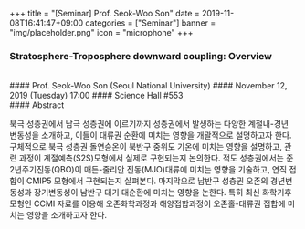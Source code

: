 +++
title = "[Seminar] Prof. Seok-Woo Son"
date = 2019-11-08T16:41:47+09:00
categories = ["Seminar"]
banner = "img/placeholder.png"
icon = "microphone"
+++
###  Stratosphere-Troposphere downward coupling: Overview
<br>
#### Prof. Seok-Woo Son (Seoul National University)
#### November 12, 2019 (Tuesday) 17:00
#### Science Hall #553
<br>
#### Abstract

북극 성층권에서 남극 성층권에 이르기까지 성층권에서 발생하는 다양한 계절내-경년 변동성을 소개하고, 이들이 대류권 순환에 미치는 영향을 개괄적으로 설명하고자 한다. 구체적으로 북극 성층권 돌연승온이 북반구 중위도 기온에 미치는 영향을 설명하고, 관련 과정이 계절예측(S2S)모형에서 실제로 구현되는지 논의한다. 적도 성층권에서는 준2년주기진동(QBO)이 매든-줄리안 진동(MJO)대류에 미치는 영향을 기술하고, 연직 접합이 CMIP5 모형에서 구현되는지 살펴본다. 마지막으로 남반구 성층권 오존의 경년변동성과 장기변동성이 남반구 대기 대순환에 미치는 영향을 논한다. 특히 최신 화학기후모형인 CCMI 자료를 이용해 오존화학과정과 해양접합과정이 오존홀-대류권 접합에 미치는 영향을 소개하고자 한다.
